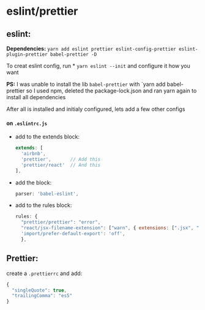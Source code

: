 # eslint/prettier

## eslint:

**Dependencies:**
`yarn add eslint prettier eslint-config-prettier eslint-plugin-prettier babel-prettier -D` 

To creat eslint config, run * `yarn eslint --init` and configure it how you want

**PS:** I was unable to install the lib `babel-prettier` with `yarn add babel-prettier so I used npm, deleted the package-lock.json and ran yarn again to install all dependencies

After all is installed and initialy configured, lets add a few other configs

#### on `.eslintrc.js` 

* add to the extends block:

  ```javascript
  extends: [
    'airbnb',
    'prettier',       // Add this
    'prettier/react'  // And this
  ], 
  ```

* add the block:

  ```javascript
  parser: 'babel-eslint',
  ```

* add to the rules block:

  ```javascript
  rules: {
    "prettier/prettier": "error",
    "react/jsx-filename-extension": ["warn", { extensions: [".jsx", ".js"] }],
    'import/prefer-default-export': 'off',
    },
  ```

## Prettier:

create a `.prettierrc` and add:

```javascript
{
  "singleQuote": true,
  "trailingComma": "es5"
}
```
